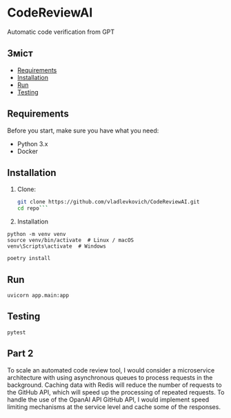 # CodeReviewAI

Automatic code verification from GPT

## Зміст

- [Requirements](#requirements)
- [Installation](#installation)
- [Run](#run)
- [Testing](#testing)

## Requirements

Before you start, make sure you have what you need:

- Python 3.x
- Docker

## Installation

1. Clone:

   ```bash
   git clone https://github.com/vladlevkovich/CodeReviewAI.git
   cd repo```

2. Installation
```
python -m venv venv
source venv/bin/activate  # Linux / macOS
venv\Scripts\activate  # Windows
```
```
poetry install
```
## Run
```
uvicorn app.main:app
```
## Testing
```
pytest
```

## Part 2

To scale an automated code review tool, I would consider a microservice architecture with
using asynchronous queues to process requests in the background. Caching data with Redis
will reduce the number of requests to the GitHub API, which will speed up the processing of repeated requests. 
To handle the use of the OpanAI API GitHub API, I would implement speed limiting mechanisms at the service level
and cache some of the responses.


